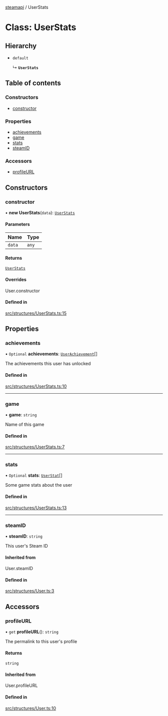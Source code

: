 [steamapi](../README.md) / UserStats

# Class: UserStats

## Hierarchy

- `default`

  ↳ **`UserStats`**

## Table of contents

### Constructors

- [constructor](UserStats.md#constructor)

### Properties

- [achievements](UserStats.md#achievements)
- [game](UserStats.md#game)
- [stats](UserStats.md#stats)
- [steamID](UserStats.md#steamid)

### Accessors

- [profileURL](UserStats.md#profileurl)

## Constructors

### constructor

• **new UserStats**(`data`): [`UserStats`](UserStats.md)

#### Parameters

| Name | Type |
| :------ | :------ |
| `data` | `any` |

#### Returns

[`UserStats`](UserStats.md)

#### Overrides

User.constructor

#### Defined in

[src/structures/UserStats.ts:15](https://github.com/xDimGG/node-steamapi/blob/f869965/src/structures/UserStats.ts#L15)

## Properties

### achievements

• `Optional` **achievements**: [`UserAchievement`](UserAchievement.md)[]

The achievements this user has unlocked

#### Defined in

[src/structures/UserStats.ts:10](https://github.com/xDimGG/node-steamapi/blob/f869965/src/structures/UserStats.ts#L10)

___

### game

• **game**: `string`

Name of this game

#### Defined in

[src/structures/UserStats.ts:7](https://github.com/xDimGG/node-steamapi/blob/f869965/src/structures/UserStats.ts#L7)

___

### stats

• `Optional` **stats**: [`UserStat`](../interfaces/UserStat.md)[]

Some game stats about the user

#### Defined in

[src/structures/UserStats.ts:13](https://github.com/xDimGG/node-steamapi/blob/f869965/src/structures/UserStats.ts#L13)

___

### steamID

• **steamID**: `string`

This user's Steam ID

#### Inherited from

User.steamID

#### Defined in

[src/structures/User.ts:3](https://github.com/xDimGG/node-steamapi/blob/f869965/src/structures/User.ts#L3)

## Accessors

### profileURL

• `get` **profileURL**(): `string`

The permalink to this user's profile

#### Returns

`string`

#### Inherited from

User.profileURL

#### Defined in

[src/structures/User.ts:10](https://github.com/xDimGG/node-steamapi/blob/f869965/src/structures/User.ts#L10)
